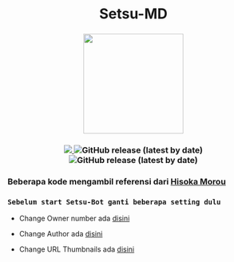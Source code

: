 <h1 align="center">Setsu-MD</h1>

<h3 align="center">
<img src="https://i.ibb.co/rxzwpvK/Picsart-22-08-20-14-14-13-518.jpg" width="200">
</h3>

<h3 align="center">
    <a href="https://github.com/Kenzuya">
        <img src="https://img.shields.io/badge/Author-Kenzuya-red">
    </a>
    <img alt="GitHub release (latest by date)" src="https://img.shields.io/github/v/release/adiwajshing/Baileys?color=blue&label=Baileys">
   <img alt="GitHub release (latest by date)" src="https://img.shields.io/github/v/release/Kenzuya/Setsu-MD?color=green&label=Version">
</h3>

### Beberapa kode mengambil referensi dari [Hisoka Morou](https://github.com/DikaArdnt/Hisoka-Morou)

### `Sebelum start Setsu-Bot ganti beberapa setting dulu`

-   Change Owner number ada [disini](https://github.com/Kenzuya/Setsu-MD/blob/master/Config/Config.json#L3)

-   Change Author ada [disini](https://github.com/Kenzuya/Setsu-MD/blob/master/Config/Config.json#L12)

-   Change URL Thumbnails ada [disini](https://github.com/Kenzuya/Setsu-MD/blob/master/Config/Config.json#L28)
